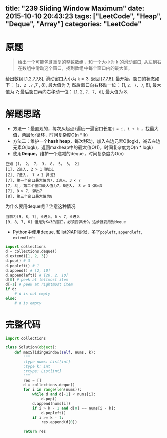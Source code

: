 title: "239 Sliding Window Maximum"
date: 2015-10-10 20:43:23
tags: ["LeetCode", "Heap", "Deque", "Array"]
categories: "LeetCode"
---

# 原题
>给出一个可能包含重复的整数数组，和一个大小为 k 的滑动窗口, 从左到右在数组中滑动这个窗口，找到数组中每个窗口内的最大值。

给出数组 [1,2,7,7,8], 滑动窗口大小为 k = 3. 返回 [7,7,8].
最开始，窗口的状态如下：
[`1, 2 ,7` ,7 , 8], 最大值为 7;
然后窗口向右移动一位：
[1, `2, 7, 7`, 8], 最大值为 7;
最后窗口再向右移动一位：
[1, 2, `7, 7, 8`], 最大值为 8.

# 解题思路
* 方法一：最直观的，每次从起点`i`遍历一遍窗口长度`j = i, i + k
`，找最大值，两层for循环，时间复杂度O(n * k)
* 方法二：维护一个**hash heap**，每次移动，加入右边元素O(logk)，减去左边元素O(logk)，返回maxheap中的最大值O(1)，时间复杂度为O(n * logk)
* 使用**Deque**，维护一个递减的deque，时间复杂度为O(n)
```
已知 [1， 2， 7， 3， 8， 5， 3， 2]
[1], 2进入, 2 > 1 弹出1
[2], 7进入， 7 > 2 弹出2
[7], 第一个窗口最大值为7，3进入，3 < 7
[7, 3], 第二个窗口最大值为7，8进入， 8 > 3 弹出3
[7], 8 > 7, 弹出7 
[8], 第三个窗口最大值为8
```
  为什么要用deque呢？注意这种情况
```
当前为[9, 8, 7], 6进入，6 < 7, 6进入
[9, 8, 7, 6] 但是对K=3的窗口，必须要弹出9，这步就要用到deque
```
* Python中使用deque, 和list的API类似，多了`popleft`, `appendleft`, `extendleft`
```python
import collections
d = collections.deque()
d.extend([1, 2, 3])
d.pop() # 3
d.popleft() # 1
d.append() # [2, 10]
d.appendleft() # [20, 2, 10]
d[0] # peek at leftmost item
d[-1] # peek at rightmost item
if d:
    # d is not empty
else:
    # d is empty
```

# 完整代码
```python
import collections

class Solution(object):
    def maxSlidingWindow(self, nums, k):
        """
        :type nums: List[int]
        :type k: int
        :rtype: List[int]
        """
        res = []
        d = collections.deque()
        for i in range(len(nums)):
            while d and d[-1] < nums[i]:
                d.pop()
            d.append(nums[i])
            if i > k - 1 and d[0] == nums[i - k]:
                d.popleft()
            if i >= k - 1:
                res.append(d[0])
                
        return res
```